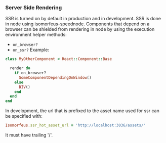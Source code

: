 ### Server Side Rendering
SSR is turned on by default in production and in development. SSR is done in node using isomorfeus-speednode.
Components that depend on a browser can be shielded from rendering in node by using the execution environment helper methods:
- `on_browser?`
- `on_ssr?`
Example:
```ruby
class MyOtherComponent < React::Component::Base

  render do
    if on_browser?
      SomeComponentDependingOnWindow()
    else
      DIV()
    end
  end
end
```

In development, the url that is prefixed to the asset name used for ssr can be specified with:
```ruby
Isomorfeus.ssr_hot_asset_url = 'http://localhost:3036/assets/'
```
It must have trailing '/'.

